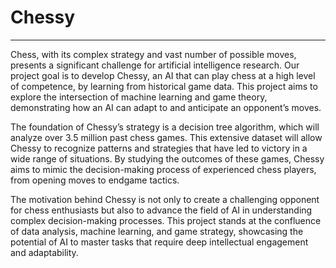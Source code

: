 # Chessy
___
Chess, with its complex strategy and vast number of possible moves, presents a significant challenge for artificial intelligence research. Our project goal is to develop Chessy, an AI that can play chess at a high level of competence, by learning from historical game data. This project aims to explore the intersection of machine learning and game theory, demonstrating how an AI can adapt to and anticipate an opponent’s moves.

The foundation of Chessy’s strategy is a decision tree algorithm, which will analyze over 3.5 million past chess games. This extensive dataset will allow Chessy to recognize patterns and strategies that have led to victory in a wide range of situations. By studying the outcomes of these games, Chessy aims to mimic the decision-making process of experienced chess players, from opening moves to endgame tactics.

The motivation behind Chessy is not only to create a challenging opponent for chess enthusiasts but also to advance the field of AI in understanding complex decision-making processes. This project stands at the confluence of data analysis, machine learning, and game strategy, showcasing the potential of AI to master tasks that require deep intellectual engagement and adaptability.
